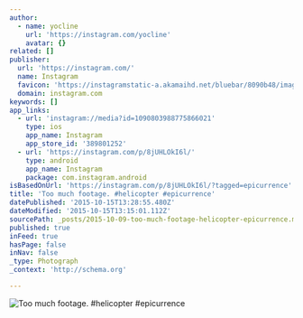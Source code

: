 ```yaml
---
author:
  - name: yocline
    url: 'https://instagram.com/yocline'
    avatar: {}
related: []
publisher:
  url: 'https://instagram.com/'
  name: Instagram
  favicon: 'https://instagramstatic-a.akamaihd.net/bluebar/8090b48/images/ico/favicon.ico'
  domain: instagram.com
keywords: []
app_links:
  - url: 'instagram://media?id=1090803988775866021'
    type: ios
    app_name: Instagram
    app_store_id: '389801252'
  - url: 'https://instagram.com/p/8jUHLOkI6l/'
    type: android
    app_name: Instagram
    package: com.instagram.android
isBasedOnUrl: 'https://instagram.com/p/8jUHLOkI6l/?tagged=epicurrence'
title: 'Too much footage. #helicopter #epicurrence'
datePublished: '2015-10-15T13:28:55.480Z'
dateModified: '2015-10-15T13:15:01.112Z'
sourcePath: _posts/2015-10-09-too-much-footage-helicopter-epicurrence.md
published: true
inFeed: true
hasPage: false
inNav: false
_type: Photograph
_context: 'http://schema.org'

---
```

![Too much footage&period; &num;helicopter &num;epicurrence](https://igcdn-photos-f-a.akamaihd.net/hphotos-ak-xaf1/t51.2885-15/e15/12132909_1507777202872101_1802922905_n.jpg)